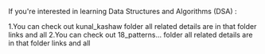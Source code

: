 If you're interested in learning Data Structures and Algorithms (DSA) :

1.You can check out kunal_kashaw folder all related details are in that folder links and all
2.You can check out 18_patterns... folder all related details are in that folder links and all
